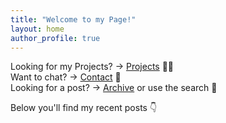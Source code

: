 ```yaml
---
title: "Welcome to my Page!"
layout: home
author_profile: true
---
```


Looking for my Projects? → [Projects](https://divin.github.io/projects/) 👨‍💻  
Want to chat? → [Contact](https://divin.github.io/contact/) 🤙  
Looking for a post? → [Archive](https://divin.github.io/archive/) or use the search 🔎  



Below you'll find my recent posts 👇



